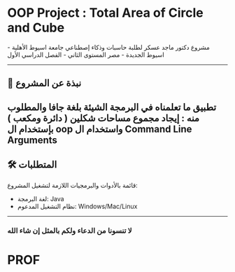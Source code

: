 # OOP Project : Total Area of Circle and Cube

مشروع دكتور ماجد عسكر لطلبة حاسبات وذكاء إصطناعي
جامعة اسيوط الأهلية - اسيوط الجديدة - مصر
المستوى الثاني - الفصل الدراسي الأول

---
## 🌟 نبذة عن المشروع
تطبيق ما تعلمناه في البرمجة الشيئة بلغة جافا
والمطلوب منه : إيجاد مجموع مساحات شكلين ( دائرة ومكعب ) بإستخدام ال oop واستخدام ال Command Line Arguments
---

## 🛠️ المتطلبات
قائمة بالأدوات والبرمجيات اللازمة لتشغيل المشروع:
- لغة البرمجة: Java
- نظام التشغيل المدعوم: Windows/Mac/Linux

---
### لا تنسونا من الدعاء ولكم بالمثل إن شاء الله
# PROF

